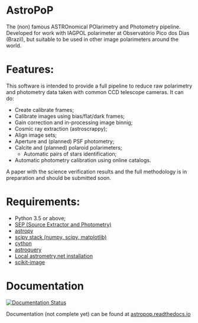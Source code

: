 # AstroPoP

The (non) famous ASTROnomical POlarimetry and Photometry pipeline. Developed for work with IAGPOL polarimeter at Observatório Pico dos Dias (Brazil), but suitable to be used in other image polarimeters around the world.

# Features:

This software is intended to provide a full pipeline to reduce raw polarimetry and photometry data taken with common CCD telescope cameras. It can do:
- Create calibrate frames;
- Calibrate images using bias/flat/dark frames;
- Gain correction and in-processing image binnig;
- Cosmic ray extraction (astroscrappy);
- Align image sets;
- Aperture and (planned) PSF photometry;
- Calcite and (planned) polaroid polarimeters;
  - Automatic pairs of stars identification;
- Automatic photometry calibration using online catalogs.

A paper with the science verification results and the full methodology is in preparation and should be submitted soon.

# Requirements:
- Python 3.5 or above;
- [SEP (Source Extractor and Photometry)](https://sep.readthedocs.io/)
- [astropy](https://www.astropy.org/)
- [scipy stack (numpy, scipy, matplotlib)](https://www.scipy.org/)
- [cython](http://cython.org/)
- [astroquery](https://github.com/astropy/astroquery)
- [Local astrometry.net installation](https://astrometry.net)
- [scikit-image](http://scikit-image.org/)

# Documentation

[![Documentation Status](https://readthedocs.org/projects/astropop/badge/?version=latest)](https://astropop.readthedocs.io/en/latest/?badge=latest)

Documentation (not complete yet) can be found at [astropop.readthedocs.io](https://astropop.readthedocs.io)
